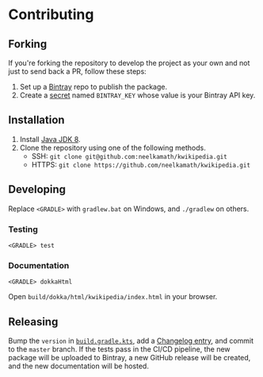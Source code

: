 # Contributing

## Forking

If you're forking the repository to develop the project as your own and not just to send back a PR, follow these steps:

1. Set up a [Bintray](https://bintray.com/) repo to publish the package.
1. Create
   a [secret](https://docs.github.com/en/free-pro-team@latest/actions/reference/encrypted-secrets#creating-encrypted-secrets-for-a-repository)
   named `BINTRAY_KEY` whose value is your Bintray API key.

## Installation

1. Install [Java JDK 8](http://www.oracle.com/technetwork/java/javase/downloads/index.html).
1. Clone the repository using one of the following methods.
    - SSH: `git clone git@github.com:neelkamath/kwikipedia.git`
    - HTTPS: `git clone https://github.com/neelkamath/kwikipedia.git`

## Developing

Replace `<GRADLE>` with `gradlew.bat` on Windows, and `./gradlew` on others.

### Testing

`<GRADLE> test`

### Documentation

`<GRADLE> dokkaHtml`

Open `build/dokka/html/kwikipedia/index.html` in your browser.

## Releasing

Bump the `version` in [`build.gradle.kts`](../build.gradle.kts), add a [Changelog entry](CHANGELOG.md), and commit to
the `master` branch. If the tests pass in the CI/CD pipeline, the new package will be uploaded to Bintray, a new GitHub
release will be created, and the new documentation will be hosted.
